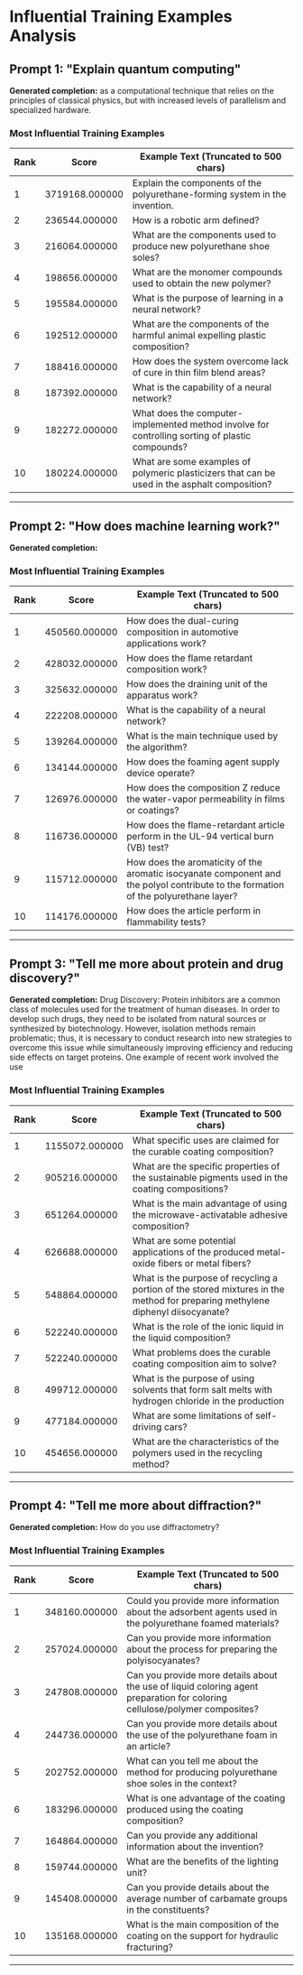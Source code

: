 # Influential Training Examples Analysis

## Prompt 1: "Explain quantum computing"

**Generated completion:** as a computational technique that relies on the principles of classical physics, but with increased levels of parallelism and specialized hardware.

### Most Influential Training Examples

| Rank | Score | Example Text (Truncated to 500 chars) |
|------|-------|---------------------------------------|
| 1 | 3719168.000000 |  Explain the components of the polyurethane-forming system in the invention. |
| 2 | 236544.000000 | How is a robotic arm defined? |
| 3 | 216064.000000 |  What are the components used to produce new polyurethane shoe soles? |
| 4 | 198656.000000 | What are the monomer compounds used to obtain the new polymer? |
| 5 | 195584.000000 | What is the purpose of learning in a neural network? |
| 6 | 192512.000000 | What are the components of the harmful animal expelling plastic composition? |
| 7 | 188416.000000 | How does the system overcome lack of cure in thin film blend areas? |
| 8 | 187392.000000 | What is the capability of a neural network? |
| 9 | 182272.000000 | What does the computer-implemented method involve for controlling sorting of plastic compounds? |
| 10 | 180224.000000 | What are some examples of polymeric plasticizers that can be used in the asphalt composition? |

---

## Prompt 2: "How does machine learning work?"

**Generated completion:** 

### Most Influential Training Examples

| Rank | Score | Example Text (Truncated to 500 chars) |
|------|-------|---------------------------------------|
| 1 | 450560.000000 | How does the dual-curing composition in automotive applications work? |
| 2 | 428032.000000 | How does the flame retardant composition work? |
| 3 | 325632.000000 | How does the draining unit of the apparatus work? |
| 4 | 222208.000000 | What is the capability of a neural network? |
| 5 | 139264.000000 | What is the main technique used by the algorithm? |
| 6 | 134144.000000 |  How does the foaming agent supply device operate? |
| 7 | 126976.000000 | How does the composition Z reduce the water-vapor permeability in films or coatings? |
| 8 | 116736.000000 | How does the flame-retardant article perform in the UL-94 vertical burn (VB) test? |
| 9 | 115712.000000 |  How does the aromaticity of the aromatic isocyanate component and the polyol contribute to the formation of the polyurethane layer? |
| 10 | 114176.000000 | How does the article perform in flammability tests? |

---

## Prompt 3: "Tell me more about protein and drug discovery?"

**Generated completion:** Drug Discovery: Protein inhibitors are a common class of molecules used for the treatment of human diseases. In order to develop such drugs, they need to be isolated from natural sources or synthesized by biotechnology. However, isolation methods remain problematic; thus, it is necessary to conduct research into new strategies to overcome this issue while simultaneously improving efficiency and reducing side effects on target proteins. One example of recent work involved the use

### Most Influential Training Examples

| Rank | Score | Example Text (Truncated to 500 chars) |
|------|-------|---------------------------------------|
| 1 | 1155072.000000 | What specific uses are claimed for the curable coating composition? |
| 2 | 905216.000000 | What are the specific properties of the sustainable pigments used in the coating compositions? |
| 3 | 651264.000000 | What is the main advantage of using the microwave-activatable adhesive composition? |
| 4 | 626688.000000 | What are some potential applications of the produced metal-oxide fibers or metal fibers? |
| 5 | 548864.000000 |  What is the purpose of recycling a portion of the stored mixtures in the method for preparing methylene diphenyl diisocyanate? |
| 6 | 522240.000000 | What is the role of the ionic liquid in the liquid composition? |
| 7 | 522240.000000 |  What problems does the curable coating composition aim to solve? |
| 8 | 499712.000000 | What is the purpose of using solvents that form salt melts with hydrogen chloride in the production |
| 9 | 477184.000000 | What are some limitations of self-driving cars? |
| 10 | 454656.000000 | What are the characteristics of the polymers used in the recycling method? |

---

## Prompt 4: "Tell me more about diffraction?"

**Generated completion:** How do you use diffractometry?

### Most Influential Training Examples

| Rank | Score | Example Text (Truncated to 500 chars) |
|------|-------|---------------------------------------|
| 1 | 348160.000000 | Could you provide more information about the adsorbent agents used in the polyurethane foamed materials? |
| 2 | 257024.000000 | Can you provide more information about the process for preparing the polyisocyanates? |
| 3 | 247808.000000 | Can you provide more details about the use of liquid coloring agent preparation for coloring cellulose/polymer composites? |
| 4 | 244736.000000 | Can you provide more details about the use of the polyurethane foam in an article? |
| 5 | 202752.000000 | What can you tell me about the method for producing polyurethane shoe soles in the context? |
| 6 | 183296.000000 |  What is one advantage of the coating produced using the coating composition? |
| 7 | 164864.000000 | Can you provide any additional information about the invention? |
| 8 | 159744.000000 | What are the benefits of the lighting unit? |
| 9 | 145408.000000 | Can you provide details about the average number of carbamate groups in the constituents? |
| 10 | 135168.000000 | What is the main composition of the coating on the support for hydraulic fracturing? |

---

